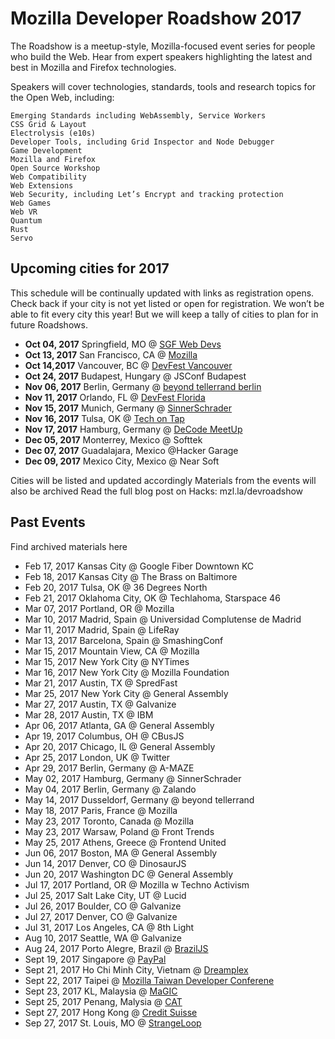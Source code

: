 # Mozilla Developer Roadshow 2017

The Roadshow is a meetup-style, Mozilla-focused event series for people who build the Web. Hear from expert speakers highlighting the latest and best in Mozilla and Firefox technologies.

Speakers will cover technologies, standards, tools and research topics for the Open Web, including:

    Emerging Standards including WebAssembly, Service Workers
    CSS Grid & Layout
    Electrolysis (e10s)
    Developer Tools, including Grid Inspector and Node Debugger
    Game Development
    Mozilla and Firefox
    Open Source Workshop
    Web Compatibility
    Web Extensions
    Web Security, including Let’s Encrypt and tracking protection
    Web Games
    Web VR
    Quantum
    Rust
    Servo
    
## Upcoming cities for 2017

This schedule will be continually updated with links as registration opens. Check back if your city is not yet listed or open for registration. We won’t be able to fit every city this year! But we will keep a tally of cities to plan for in future Roadshows.

- **Oct 04, 2017**   Springfield, MO @ [SGF Web Devs](https://www.meetup.com/SGF-Web-Devs/events/243148230/)
- **Oct 13, 2017**  San Francisco, CA @ [Mozilla](https://www.eventbrite.com/e/mozilla-developer-roadshow-presents-women-in-webvr-san-francisco-tickets-37432501620)
- **Oct 14,2017** Vancouver, BC @ [DevFest Vancouver](https://devfestvancouver.firebaseapp.com/)
- **Oct 24, 2017**   Budapest, Hungary @ JSConf Budapest
- **Nov 06, 2017**   Berlin, Germany @ [beyond tellerrand berlin](https://beyondtellerrand.com/events/berlin-2017/side-events/mozilla-roadshow)
- **Nov 11, 2017**   Orlando, FL @ [DevFest Florida](https://devfestflorida.org/)
- **Nov 15, 2017**    Munich, Germany @ [SinnerSchrader](https://www.meetup.com/MuniCSS-finest/events/243276897/)
- **Nov 16, 2017**   Tulsa, OK @ [Tech on Tap](https://www.meetup.com/RHTTech-on-Tap/events/242288624/)
- **Nov 17, 2017**  Hamburg, Germany @ [DeCode MeetUp](https://www.meetup.com/de-DE/decode-hh/events/243303281/)
- **Dec 05, 2017**   Monterrey, Mexico @ Softtek
- **Dec 07, 2017**   Guadalajara, Mexico @Hacker Garage
- **Dec  09, 2017**  Mexico City, Mexico @ Near Soft

Cities will be listed and updated accordingly
Materials from the events will also be archived
Read the full blog post on Hacks: mzl.la/devroadshow


## Past Events

Find archived materials here

- Feb 17, 2017   Kansas City @ Google Fiber Downtown KC
- Feb 18, 2017   Kansas City @ The Brass on Baltimore
- Feb 20, 2017   Tulsa, OK @ 36 Degrees North
- Feb 21, 2017   Oklahoma City, OK @ Techlahoma, Starspace 46
- Mar 07, 2017   Portland, OR @ Mozilla
- Mar 10, 2017   Madrid, Spain @ Universidad Complutense de Madrid
- Mar 11, 2017   Madrid, Spain @ LifeRay
- Mar 13, 2017   Barcelona, Spain @ SmashingConf
- Mar 15, 2017   Mountain View, CA @ Mozilla
- Mar 15, 2017   New York City @ NYTimes
- Mar 16, 2017   New York City @ Mozilla Foundation
- Mar 21, 2017   Austin, TX @ SpredFast
- Mar 25, 2017   New York City @ General Assembly
- Mar 27, 2017   Austin, TX @ Galvanize
- Mar 28, 2017   Austin, TX @ IBM
- Apr 06, 2017   Atlanta, GA @ General Assembly
- Apr 19, 2017   Columbus, OH @ CBusJS
- Apr 20, 2017   Chicago, IL @ General Assembly
- Apr 25, 2017   London, UK @ Twitter
- Apr 29, 2017   Berlin, Germany @ A-MAZE
- May 02, 2017   Hamburg, Germany @ SinnerSchrader
- May 04, 2017   Berlin, Germany @ Zalando
- May 14, 2017   Dusseldorf, Germany @ beyond tellerrand
- May 18, 2017   Paris, France @ Mozilla
- May 23, 2017   Toronto, Canada @ Mozilla
- May 23, 2017   Warsaw, Poland @ Front Trends
- May 25, 2017   Athens, Greece @ Frontend United
- Jun 06, 2017   Boston, MA @ General Assembly
- Jun 14, 2017   Denver, CO @ DinosaurJS
- Jun 20, 2017   Washington DC @ General Assembly
- Jul 17, 2017   Portland, OR @ Mozilla w Techno Activism
- Jul 25, 2017   Salt Lake City, UT @ Lucid
- Jul 26, 2017   Boulder, CO @ Galvanize
- Jul 27, 2017   Denver, CO @ Galvanize
- Jul 31, 2017   Los Angeles, CA @ 8th Light
- Aug 10, 2017   Seattle, WA @ Galvanize
- Aug 24, 2017   Porto Alegre, Brazil @ [BrazilJS](https://eventloop.com.br/braziljs-conf-2017-poa)
- Sept 19, 2017 Singapore @ [PayPal](https://www.facebook.com/events/144127329504155/)
- Sept 21, 2017 Ho Chi Minh City, Vietnam @ [Dreamplex](https://www.facebook.com/events/1252723171504448/)
- Sept 22, 2017 Taipei @ [Mozilla Taiwan Developer Conferene](https://www.mozilladevtw2017.com)
- Sept 23, 2017 KL, Malaysia @ [MaGIC](https://www.facebook.com/events/865678483587305)
- Sept 25, 2017 Penang, Malysia @ [CAT](https://www.facebook.com/events/389794274769975)
- Sept 27, 2017 Hong Kong @ [Credit Suisse](https://www.facebook.com/events/1524909654238192)
- Sep 27, 2017  St. Louis, MO @ [StrangeLoop](https://www.eventbrite.com/e/mozilla-developer-roadshow-presents-what-makes-the-web-work-tickets-37377977537)
